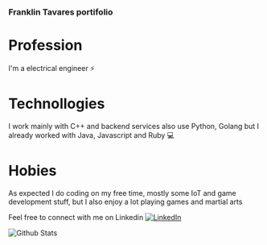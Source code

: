 ### Franklin Tavares portifolio

# Profession
I'm a electrical engineer ⚡ 

# Technollogies
I work mainly with C++ and backend services also use Python, Golang but I already worked with Java, Javascript and Ruby 💻

# Hobies
As expected I do coding on my free time, mostly some IoT and game development stuff, but I also enjoy a lot playing games and martial arts

Feel free to connect with me on Linkedin
[![LinkedIn](https://img.shields.io/badge/LinkedIn-0077B5?style=for-the-badge&logo=linkedin&logoColor=white)]([https://www.linkedin.com/in/giovanni-de-rosso-unruh/](https://www.linkedin.com/in/franklin-ronaldo-martins-tavares-junior/))


![Github Stats](https://github-readme-stats.vercel.app/api?username=franklinjr12&show_icons=true&theme=dark&count_private=true)

<!--
**franklinjr12/franklinjr12** is a ✨ _special_ ✨ repository because its `README.md` (this file) appears on your GitHub profile.

Here are some ideas to get you started:

- 🔭 I’m currently working on ...
- 🌱 I’m currently learning ...
- 👯 I’m looking to collaborate on ...
- 🤔 I’m looking for help with ...
- 💬 Ask me about ...
- 📫 How to reach me: ...
- 😄 Pronouns: ...
- ⚡ Fun fact: ...
-->
